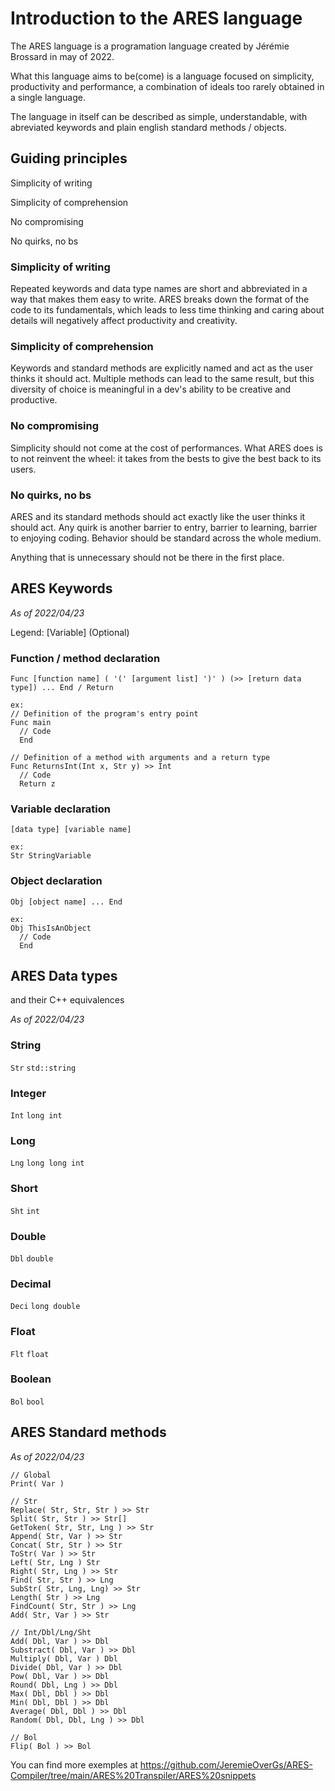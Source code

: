 # Introduction to the ARES language

The ARES language is a programation language created by Jérémie Brossard in may of 2022.

What this language aims to be(come) is a language focused on simplicity, productivity and performance, a combination of ideals too rarely obtained in a single language.

The language in itself can be described as simple, understandable, with abreviated keywords and plain english standard methods / objects.

## Guiding principles

Simplicity of writing

Simplicity of comprehension

No compromising

No quirks, no bs

### Simplicity of writing

Repeated keywords and data type names are short and abbreviated in a way that makes them easy to write. ARES breaks down the format of the code to its fundamentals, which leads to less time thinking and caring about details will negatively affect productivity and creativity.

### Simplicity of comprehension

Keywords and standard methods are explicitly named and act as the user thinks it should act. Multiple methods can lead to the same result, but this diversity of choice is meaningful in a dev's ability to be creative and productive.

### No compromising

Simplicity should not come at the cost of performances. What ARES does is to not reinvent the wheel: it takes from the bests to give the best back to its users.

### No quirks, no bs

ARES and its standard methods should act exactly like the user thinks it should act. Any quirk is another barrier to entry, barrier to learning, barrier to enjoying coding. Behavior should be standard across the whole medium.

Anything that is unnecessary should not be there in the first place.

## ARES Keywords

*As of 2022/04/23*

Legend:
[Variable]
(Optional)

### Function / method declaration

```
Func [function name] ( '(' [argument list] ')' ) (>> [return data type]) ... End / Return

ex:
// Definition of the program's entry point
Func main
  // Code
  End

// Definition of a method with arguments and a return type
Func ReturnsInt(Int x, Str y) >> Int
  // Code
  Return z
```

### Variable declaration
```
[data type] [variable name]

ex:
Str StringVariable
```

### Object declaration
```
Obj [object name] ... End

ex:
Obj ThisIsAnObject
  // Code
  End
```

## ARES Data types

and their C++ equivalences

*As of 2022/04/23*

### String
`Str` `std::string`

### Integer
`Int` `long int`

### Long
`Lng` `long long int`

### Short
`Sht` `int`

### Double
`Dbl` `double`

### Decimal
`Deci` `long double`

### Float
`Flt` `float`

### Boolean
`Bol` `bool`

## ARES Standard methods

*As of 2022/04/23*

```
// Global
Print( Var )

// Str
Replace( Str, Str, Str ) >> Str
Split( Str, Str ) >> Str[]
GetToken( Str, Str, Lng ) >> Str
Append( Str, Var ) >> Str
Concat( Str, Str ) >> Str
ToStr( Var ) >> Str
Left( Str, Lng ) Str
Right( Str, Lng ) >> Str
Find( Str, Str ) >> Lng
SubStr( Str, Lng, Lng) >> Str
Length( Str ) >> Lng
FindCount( Str, Str ) >> Lng
Add( Str, Var ) >> Str

// Int/Dbl/Lng/Sht
Add( Dbl, Var ) >> Dbl
Substract( Dbl, Var ) >> Dbl
Multiply( Dbl, Var ) Dbl
Divide( Dbl, Var ) >> Dbl
Pow( Dbl, Var ) >> Dbl
Round( Dbl, Lng ) >> Dbl
Max( Dbl, Dbl ) >> Dbl
Min( Dbl, Dbl ) >> Dbl
Average( Dbl, Dbl ) >> Dbl
Random( Dbl, Dbl, Lng ) >> Dbl

// Bol
Flip( Bol ) >> Bol
```

You can find more exemples at https://github.com/JeremieOverGs/ARES-Compiler/tree/main/ARES%20Transpiler/ARES%20snippets
